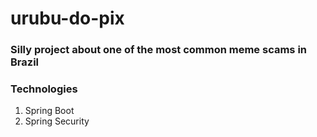 # urubu-do-pix
 ### Silly project about one of the most common meme scams in Brazil

### Technologies
1. Spring Boot
2. Spring Security